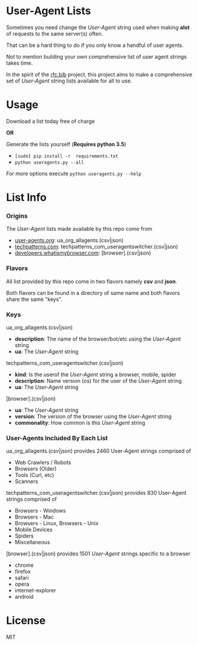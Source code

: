 # User-Agent Lists

Sometimes you need change the _User-Agent_ string used when making **alot** of requests to the same server(s) often.

That can be a hard thing to do if you only know a handful of user agents.

Not to mention building your own comprehensive list of user agent strings takes time.

In the spirit of the [rfc.bib](https://github.com/hupili/rfc.bib) project, this project aims to make a comprehensive set of _User-Agent_ string lists available for all to use.

# Usage
Download a list today free of charge

**OR**

Generate the lists yourself (**Requires python 3.5**)
- ```[sudo] pip install -r  requirements.txt```
- ```python useragents.py --all```

For more options execute ```python useragents.py --help```


# List Info
### Origins
The _User-Agent_ lists made available by this repo come from
- [user-agents.org](http://www.user-agents.org/allagents.xml):  ua_org_allagents.(csv|json)
- [techpatterns.com](https://techpatterns.com/downloads/firefox/useragentswitcher.xml): techpatterns_com_useragentswitcher.(csv|json)
- [developers.whatismybrowser.com](https://developers.whatismybrowser.com/useragents/explore): [browser].(csv|json)

### Flavors
All list provided by this repo come in two flavors namely **csv** and **json**.

Both flavors can be found in a directory of same name and  both flavors share the same "keys".

### Keys
ua_org_allagents.(csv|json)
- **description**: The name of the browser/bot/etc using the _User-Agent_ string
- **ua**: The _User-Agent_ string

techpatterns_com_useragentswitcher.(csv|json)
- **kind**: Is the userof the _User-Agent_ string a browser, mobile, spider
- **description**: Name version (os) for the user of the _User-Agent_ string
- **ua**: The _User-Agent_ string

[browser].(csv|json)
- **ua**: The _User-Agent_ string
- **version**: The version of the browser using the _User-Agent_ string
- **commonality**: How common is this _User-Agent_ string

### User-Agents Included By Each List
ua_org_allagents.(csv|json) provides 2460 User-Agent strings comprised of
- Web Crawlers / Robots
- Browsers (Older)
- Tools (Curl, etc)
- Scanners

techpatterns_com_useragentswitcher.(csv|json) provides 830 User-Agent strings comprised of
- Browsers - Windows
- Browsers - Mac
- Browsers - Linux, Browsers - Unix
- Mobile Devices
- Spiders
- Miscellaneous

[browser].(csv|json) provides 1501 _User-Agent_ strings specific to a browser
- chrome
- firefox
- safari
- opera
- internet-explorer
- android

# License
MIT
